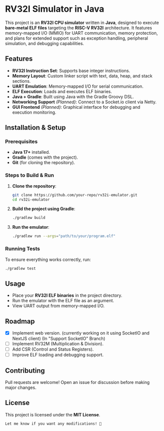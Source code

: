 # RV32I Simulator in Java

This project is an **RV32I CPU simulator** written in **Java**, designed to execute **bare-metal ELF files** targeting the **RISC-V RV32I** architecture. It features memory-mapped I/O (MMIO) for UART communication, memory protection, and plans for extended support such as exception handling, peripheral simulation, and debugging capabilities.

## Features
- **RV32I Instruction Set**: Supports base integer instructions.
- **Memory Layout**: Custom linker script with text, data, heap, and stack sections.
- **UART Emulation**: Memory-mapped I/O for serial communication.
- **ELF Execution**: Loads and executes ELF binaries.
- **Java + Gradle**: Built using Java with the Gradle Groovy DSL.
- **Networking Support** *(Planned)*: Connect to a Socket.io client via Netty.
- **GUI Frontend** *(Planned)*: Graphical interface for debugging and execution monitoring.

## Installation & Setup

### Prerequisites
- **Java 17+** installed.
- **Gradle** (comes with the project).
- **Git** (for cloning the repository).

### Steps to Build & Run

1. **Clone the repository**:
   ```sh
   git clone https://github.com/your-repo/rv32i-emulator.git
   cd rv32i-emulator
   ```

2. **Build the project using Gradle**:
   ```sh
   ./gradlew build
   ```

3. **Run the emulator**:
   ```sh
   ./gradlew run --args="path/to/your/program.elf"
   ```

### Running Tests
To ensure everything works correctly, run:
```sh
./gradlew test
```

## Usage
- Place your **RV32I ELF binaries** in the project directory.
- Run the emulator with the ELF file as an argument.
- View UART output from memory-mapped I/O.

## Roadmap
- [X] Implement web version. (currently working on it using SocketIO and NextJS client) (In "Support SocketIO" Branch)
- [ ] Implement RV32M (Multiplication & Division).
- [ ] Add CSR (Control and Status Registers).
- [ ] Improve ELF loading and debugging support.

## Contributing
Pull requests are welcome! Open an issue for discussion before making major changes.

## License
This project is licensed under the **MIT License**.
```
Let me know if you want any modifications! 🚀
